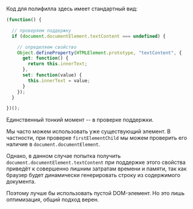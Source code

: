 Код для полифилла здесь имеет стандартный вид:

```js
(function() {

  // проверяем поддержку
  if (document.documentElement.textContent === undefined) {

    // определяем свойство
    Object.defineProperty(HTMLElement.prototype, "textContent", {
      get: function() {
        return this.innerText;
      },
      set: function(value) {
        this.innerText = value;
      }
    });
  }

})();
```

Единственный тонкий момент -- в проверке поддержки.

Мы часто можем использовать уже существующий элемент. В частности, при проверке `firstElementChild` мы можем проверить его наличие в `document.documentElement`. 

Однако, в данном случае попытка получить `document.documentElement.textContent` при поддержке этого свойства приведёт к совершенно лишним затратам времени и памяти, так как браузер будет динамически генерировать строку из содержимого документа.

Поэтому лучше бы использовать пустой DOM-элемент. Но это лишь оптимизация, общий подход верен.
